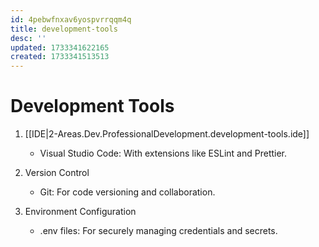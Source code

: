 ```yaml
---
id: 4pebwfnxav6yospvrrqqm4q
title: development-tools
desc: ''
updated: 1733341622165
created: 1733341513513
---
```


# Development Tools

1. [[IDE|2-Areas.Dev.ProfessionalDevelopment.development-tools.ide]]
   - Visual Studio Code: With extensions like ESLint and Prettier.

2. Version Control
   - Git: For code versioning and collaboration.

3. Environment Configuration
   - .env files: For securely managing credentials and secrets.